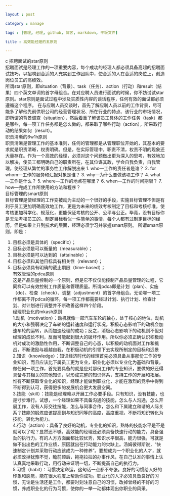 ```yaml
---

layout : post

category : manage

tags : [管理, 经理, github, 博客, markdown, 平板文件]

title : 高效能经理的五原则

---
```


c
    招聘面试的star原则  
        招聘面试是经理工作的一项重要内容，每个成功的经理人都必须具备高超的招聘面试技巧，以招聘到合适的人充实到工作团队中，使合适的人在合适的岗位上，创造岗位员工的高绩效。  
        所谓star原则，即situation（背景）、task（任务）、action（行动）和result（结果）四个英文单词的首字母组合。在对应聘人员进行面试的时候，你不妨试试star原则。star原则是面试过程中涉及实质性内容的谈话程序，任何有效的面试都必须遵循这个程序。 在与应聘人员交谈时，首先了解应聘人员以前的工作背景，尽可能多了解他先前供职公司的经营管理状况、所在行业的特点、该行业的市场情况，即所谓的背景调查（situation），然后着重了解该员工具体的工作任务（task）都是哪些，每一项工作任务都是怎么做的，都采取了哪些行动（action），所采取行动的结果如何（result）。  
    职责清晰的6w1h原则  
        职责清晰是管理工作的基本准则，任何的管理都是从管理职位开始的，其基本的要求就是职责清晰，权责明确。但是，在实际管理中，职责不清，权责不明的现象还大量存在。作为一个高效的经理，必须对这个问题做出更为深入的思考，有效地加以解决，使员工都明确自己的职责所在，在其位谋其政，学会自我负责，自我管理，使经理从繁忙的事务性工作解脱出来
            1. who—工作的责任者是谁？ 
2. for whom—工作的服务和汇报对象是谁？
 3. why—为什么要做该项工作？
 4. what—工作是什么？ 
5. where—工作的地点在哪里？ 
6. when—工作的时间期限？
 7. how—完成工作所使用的方法和程序？  
    目标管理的smart原则  
        目标管理是使经理的工作变被动为主动的一个很好的手段，实施目标管理不但是有利于员工更加明确高效地工作，更是为未来的绩效考核制定了目标和考核标准，使考核更加科学化、规范化，更能保证考核的公开、公平与公正。毕竟，没有目标你是无法考核员工的。制定目标看似一件简单的事情，每个人都有过制定目标的经历，但是如果上升到技术的层面，经理必须学习并掌握smart原则。
            所谓smart原则，即是：
1. 目标必须是具体的（specific）； 
2. 目标必须是可以衡量的（measurable）；
 3. 目标必须是可以达到的（attainable）； 
4. 目标必须和其他目标具有相关性（relevant）； 
5. 目标必须具有明确的截止期限（time-based）；  
    有效管理的pdca原则  
        这是产品质量控制的一个原则，但是它不仅仅能控制产品质量管理的过程，它同样可以有效控制工作质量和管理质量。所谓pdca即是计划（plan）、实施（do）、检查（check）、调整（adjustment）的首字母组合。无论哪一项工作都离不开pdca的循环，每一项工作都需要经过计划、执行计划、检查计划、对计划进行调整并不断改善这样四个阶段。  
    经理职业化的mkash原则  
        1.动机（motivation）：动机就像一部汽车车轮的轴心，处于核心的地位，动机的大小和强弱决定了车轮的运转速度和运行状况。积极心态影响下的动机会加速车轮的运转，从而加速经理的成功；反之，消极心态影响下的动机则不但对经理的成长不利，反而可能起到很大的破坏作用。所以你必须正确认识积极动机对成功的激励性作用，不断调整自己的心态，以积极的动机面对工作和挑战，不断激励与超越自我，在积极动机的引领下去实现所制定的目标和远景  
        2.知识（knowledge）：知识经济时代的经理首先必须具备从事那份工作的专业知识，而且应该比下属员工更为专业，职业化必须以专业化为基础和背景。做任何一项工作，首先要具备的就是应对那份工作的专业知识，要做的好还得具备与其相关的其他知识，以形成完整的知识体系，支持工作的开展和拓展。惟有不断获取专业化的知识，经理才能做到职业化，才能在激烈的竞争中得到不断得到认可，获得更多的发展机会更大发展空间。  
        3.技能（skill）：技能是经理赖以开展工作必要手段。只有知识，没有技能，也是寸步难行。试想，一个经理如果不具备沟通的技能，怎么与人沟通，怎么开展工作，没有人际交往技能，怎么与同事合作，怎么和下属建立和谐的人际关系？技能的锻炼应该提高到与知识同等的高度，高度重视，不断将知识转化为技能，转化为能力。  
        4.行动（action）：具备了良好的动机，专业化的知识，熟练的技能水平是不是就可以了呢？显然还不够。高效能的经理还必须具备快速行动的能力，具备强劲的执行力。有的人方方面面都比较优秀，知识水平很高，能力很强，可就是做不出出色的工作业绩，原因就出在行动能力的欠缺上。汤姆彼得斯说，“快速制定计划并采取行动应该成为一种修养”。要想成为一个职业化的人才，就必须改掉犹豫不觉，瞻前顾后，拖拖拉拉的办事作风，在自己认准的事情上认认真真地采取行动，用行动来证明一切，不断提高自己的执行力。  
        5.习惯（habit）：习惯决定命运，这句话一点都不夸张。良好的习惯给人好的印象和感觉，能在很大程度上帮助你成功。职业化的人才必须具备良好的习惯，无论是生活还是工作，都要时刻注意自己的习惯，改掉曾经的不好的习惯，养成职业化的行为习惯，使你的一举一动都体现出你职业的风采。  
